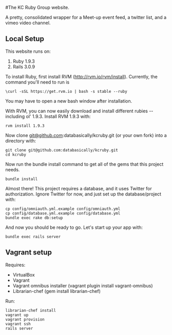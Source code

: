 #The KC Ruby Group website.

A pretty, consolidated wrapper for a Meet-up event feed, a twitter list, and a vimeo video channel.

## Local Setup

This website runs on:

1. Ruby 1.9.3
2. Rails 3.0.9

To install Ruby, first install RVM (http://rvm.io/rvm/install).  Currently, the command you'll need to run is

````
\curl -sSL https://get.rvm.io | bash -s stable --ruby
````

You may have to open a new bash window after installation.

With RVM, you can now easily download and install different rubies -- including ol' 1.9.3.  Install RVM 1.9.3 with:

````
rvm install 1.9.3
````

Now clone git@github.com:databasically/kcruby.git (or your own fork) into a directory with:

````
git clone git@github.com:databasically/kcruby.git
cd kcruby
````

Now run the bundle install command to get all of the gems that this project needs. 

````
bundle install
````

Almost there!  This project requires a database, and it uses Twitter for authorization.  Ignore Twitter for now, and just set up the database/project with:

````
cp config/omniauth.yml.example config/omniauth.yml
cp config/database.yml.example config/database.yml
bundle exec rake db:setup
````

And now you should be ready to go.  Let's start up your app with:

````
bundle exec rails server
````

## Vagrant setup

Requires:

* VirtualBox
* Vagrant
* Vagrant omnibus installer (vagrant plugin install vagrant-omnibus)
* Librarian-chef (gem install librarian-chef)

Run:

````
librarian-chef install
vagrant up
vagrant provision
vagrant ssh
rails server
````
